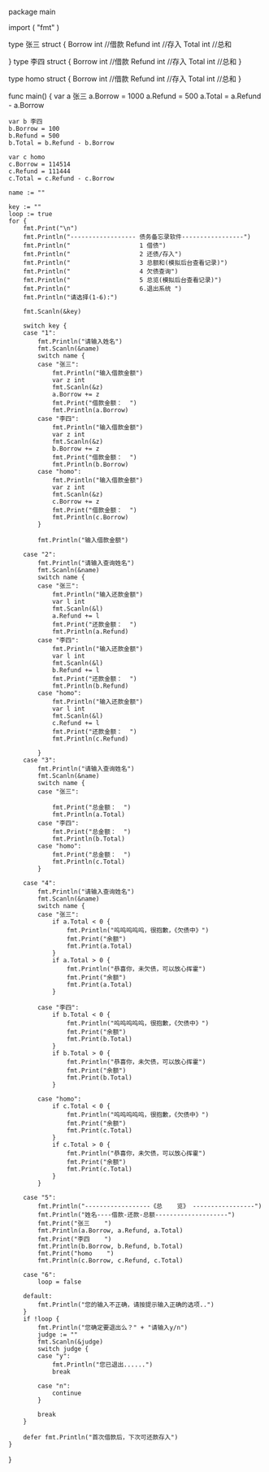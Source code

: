 package main

import (
	"fmt"
)

type 张三 struct {
	Borrow int //借款
	Refund int //存入
	Total  int //总和

}
type 李四 struct {
	Borrow int //借款
	Refund int //存入
	Total  int //总和
}

type homo struct {
	Borrow int //借款
	Refund int //存入
	Total  int //总和
}

func main() {
	var a 张三
	a.Borrow = 1000
	a.Refund = 500
	a.Total = a.Refund - a.Borrow

	var b 李四
	b.Borrow = 100
	b.Refund = 500
	b.Total = b.Refund - b.Borrow

	var c homo
	c.Borrow = 114514
	c.Refund = 111444
	c.Total = c.Refund - c.Borrow

	name := ""

	key := ""
	loop := true
	for {
		fmt.Print("\n")
		fmt.Println("------------------ 债务备忘录软件-----------------")
		fmt.Println("                   1 借债")
		fmt.Println("                   2 还债/存入")
		fmt.Println("                   3 总额和(模拟后台查看记录)")
		fmt.Println("                   4 欠债查询")
		fmt.Println("                   5 总览(模拟后台查看记录)")
		fmt.Println("                   6.退出系统 ")
		fmt.Println("请选择(1-6):")

		fmt.Scanln(&key)

		switch key {
		case "1":
			fmt.Println("请输入姓名")
			fmt.Scanln(&name)
			switch name {
			case "张三":
				fmt.Println("输入借款金额")
				var z int
				fmt.Scanln(&z)
				a.Borrow += z
				fmt.Print("借款金额：  ")
				fmt.Println(a.Borrow)
			case "李四":
				fmt.Println("输入借款金额")
				var z int
				fmt.Scanln(&z)
				b.Borrow += z
				fmt.Print("借款金额：  ")
				fmt.Println(b.Borrow)
			case "homo":
				fmt.Println("输入借款金额")
				var z int
				fmt.Scanln(&z)
				c.Borrow += z
				fmt.Print("借款金额：  ")
				fmt.Println(c.Borrow)
			}

			fmt.Println("输入借款金额")

		case "2":
			fmt.Println("请输入查询姓名")
			fmt.Scanln(&name)
			switch name {
			case "张三":
				fmt.Println("输入还款金额")
				var l int
				fmt.Scanln(&l)
				a.Refund += l
				fmt.Print("还款金额：  ")
				fmt.Println(a.Refund)
			case "李四":
				fmt.Println("输入还款金额")
				var l int
				fmt.Scanln(&l)
				b.Refund += l
				fmt.Print("还款金额：  ")
				fmt.Println(b.Refund)
			case "homo":
				fmt.Println("输入还款金额")
				var l int
				fmt.Scanln(&l)
				c.Refund += l
				fmt.Print("还款金额：  ")
				fmt.Println(c.Refund)

			}
		case "3":
			fmt.Println("请输入查询姓名")
			fmt.Scanln(&name)
			switch name {
			case "张三":

				fmt.Print("总金额：  ")
				fmt.Println(a.Total)
			case "李四":
				fmt.Print("总金额：  ")
				fmt.Println(b.Total)
			case "homo":
				fmt.Print("总金额：  ")
				fmt.Println(c.Total)
			}

		case "4":
			fmt.Println("请输入查询姓名")
			fmt.Scanln(&name)
			switch name {
			case "张三":
				if a.Total < 0 {
					fmt.Println("呜呜呜呜呜，很抱歉，《欠债中》")
					fmt.Print("余额")
					fmt.Print(a.Total)
				}
				if a.Total > 0 {
					fmt.Println("恭喜你，未欠债，可以放心挥霍")
					fmt.Print("余额")
					fmt.Print(a.Total)
				}

			case "李四":
				if b.Total < 0 {
					fmt.Println("呜呜呜呜呜，很抱歉，《欠债中》")
					fmt.Print("余额")
					fmt.Print(b.Total)
				}
				if b.Total > 0 {
					fmt.Println("恭喜你，未欠债，可以放心挥霍")
					fmt.Print("余额")
					fmt.Print(b.Total)
				}

			case "homo":
				if c.Total < 0 {
					fmt.Println("呜呜呜呜呜，很抱歉，《欠债中》")
					fmt.Print("余额")
					fmt.Print(c.Total)
				}
				if c.Total > 0 {
					fmt.Println("恭喜你，未欠债，可以放心挥霍")
					fmt.Print("余额")
					fmt.Print(c.Total)
				}
			}

		case "5":
			fmt.Println("------------------《总    览》 -----------------")
			fmt.Println("姓名----借款-还款-总额--------------------")
			fmt.Print("张三    ")
			fmt.Println(a.Borrow, a.Refund, a.Total)
			fmt.Print("李四    ")
			fmt.Println(b.Borrow, b.Refund, b.Total)
			fmt.Print("homo    ")
			fmt.Println(c.Borrow, c.Refund, c.Total)

		case "6":
			loop = false

		default:
			fmt.Println("您的输入不正确，请按提示输入正确的选项..")
		}
		if !loop {
			fmt.Println("您确定要退出么？" + "请输入y/n")
			judge := ""
			fmt.Scanln(&judge)
			switch judge {
			case "y":
				fmt.Println("您已退出......")
				break

			case "n":
				continue
			}

			break
		}

		defer fmt.Println("首次借款后，下次可还款存入")
	}

}
